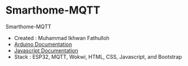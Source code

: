 # Smarthome-MQTT
Smarthome-MQTT

<ul>
<li>Created : Muhammad Ikhwan Fathulloh</li>
<li><a href="https://www.shiftr.io/docs/manuals/arduino">Arduino Documentation</a></li>
<li><a href="https://www.shiftr.io/docs/manuals/javascript/">Javascript Documentation</a></li>
<li>Stack : ESP32, MQTT, Wokwi, HTML, CSS, Javascript, and Bootstrap</li>
</ul>